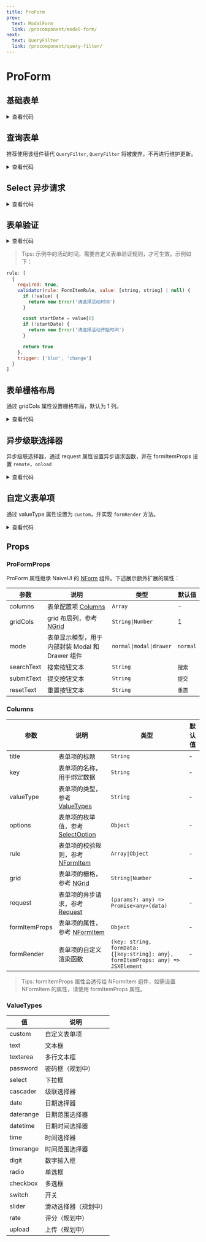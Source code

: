 ```yaml
---
title: ProForm
prev:
  text: ModalForm
  link: /procomponent/modal-form/
next:
  text: QueryFilter
  link: /procomponent/query-filter/
---
```


<script setup>
import demo from './demo.vue'
import CascaderRemote from './cascader-remote.vue'
import SelectRemote from './select-remote.vue'
import Validate from './validate.vue'
import GridForm from './grid.vue'
import CustomFormItem from './custom-form-item.vue'
import QueryForm from './query-form.vue'
</script>

# ProForm
## 基础表单

<ClientOnly>
    <demo />
</ClientOnly>

<details>
<summary>查看代码</summary>

<<< @/procomponent/pro-form/demo.vue
</details>

## 查询表单

推荐使用该组件替代 `QueryFilter`, `QueryFilter` 将被废弃，不再进行维护更新。

<ClientOnly>
  <QueryForm />
</ClientOnly>

<details>
<summary>查看代码</summary>

<<< @/procomponent/pro-form/query-form.vue
</details>

## Select 异步请求

<ClientOnly>
  <SelectRemote />
</ClientOnly>

<details>
<summary>查看代码</summary>

<<< @/procomponent/pro-form/select-remote.vue
</details>

## 表单验证

<ClientOnly>
  <Validate />
</ClientOnly>

<details>
<summary>查看代码</summary>

<<< @/procomponent/pro-form/validate.vue
</details>

> Tips:
> 示例中的活动时间，需要自定义表单验证规则，才可生效。示例如下：

```js
rule: [
  {
    required: true,
    validator(rule: FormItemRule, value: [string, string] | null) {
      if (!value) {
        return new Error('请选择活动时间')
      }

      const startDate = value[0]
      if (!startDate) {
        return new Error('请选择活动开始时间')
      }

      return true
    },
    trigger: ['blur', 'change']
  }
]
```

## 表单栅格布局

通过 gridCols 属性设置栅格布局，默认为 1 列。

<ClientOnly>
  <GridForm />
</ClientOnly>

<details>
<summary>查看代码</summary>

<<< @/procomponent/pro-form/grid.vue
</details>


## 异步级联选择器

异步级联选择器，通过 request 属性设置异步请求函数，并在 formItemProps 设置 `remote`，`onload`

<ClientOnly>
  <CascaderRemote />
</ClientOnly>

<details>
<summary>查看代码</summary>

<<< @/procomponent/pro-form/cascader-remote.vue
</details>

## 自定义表单项
通过 valueType 属性设置为 `custom`，并实现 `formRender` 方法。

<ClientOnly>
  <CustomFormItem />
</ClientOnly>

<details>
<summary>查看代码</summary>

<<< @/procomponent/pro-form/custom-form-item.vue
</details>

## Props

### ProFormProps

ProForm 属性继承 NaiveUI 的 [NForm]() 组件。下述展示额外扩展的属性： 

| 参数 | 说明 | 类型 | 默认值 |
| --- | --- | --- | --- |
| columns | 表单配置项 [Columns]() | `Array` | - |
| gridCols | grid 布局列，参考[NGrid]() | `String\|Number` | 1 |
| mode | 表单显示模型，用于内部封装 Modal 和 Drawer 组件 | `normal\|modal\|drawer` | `normal` |
| searchText | 搜索按钮文本 | `String` | `搜索` | 0.7.7 |
| submitText | 提交按钮文本 | `String` | `提交` | 0.7.7 |
| resetText | 重置按钮文本 | `String` | `重置` | 0.7.7 |

### Columns

<!-- | value | 表单项的值，用于绑定数据 | `String\|Number\|Array` | - | -->
| 参数 | 说明 | 类型 | 默认值 |
| --- | --- | --- | --- |
| title | 表单项的标题 | `String` | - |
| key | 表单项的名称，用于绑定数据 | `String` | - |
| valueType | 表单项的类型，参考 [ValueTypes]() | `String` | - |
| options | 表单项的枚举值，参考 [SelectOption]() | `Object` | - |
| rule | 表单项的校验规则，参考 [NFormItem]() | `Array\|Object` | - |
| grid | 表单项的栅格，参考 [NGrid]() | `String\|Number` | - |
| request | 表单项的异步请求，参考 [Request]() | `(params?: any) => Promise<any>(data)` | - |
| formItemProps | 表单项的属性，参考 [NFormItem]() | `Object` | - |
| formRender | 表单项的自定义渲染函数 | `(key: string, formData: {[key:string]: any}, formItemProps: any) => JSXElement` | - |

> Tips:
> formItemProps 属性会透传给 NFormItem 组件，如需设置 NFormItem 的属性，请使用 formItemProps 属性。

### ValueTypes

| 值 | 说明 |
| --- | --- |
| custom | 自定义表单项 |
| text | 文本框 |
| textarea | 多行文本框 |
| password | 密码框（规划中） |
| select | 下拉框 |
| cascader | 级联选择器 |
| date | 日期选择器 |
| daterange | 日期范围选择器 |
| datetime | 日期时间选择器 |
| time | 时间选择器 |
| timerange | 时间范围选择器 |
| digit | 数字输入框 |
| radio | 单选框 |
| checkbox | 多选框 |
| switch | 开关 |
| slider | 滑动选择器（规划中） |
| rate | 评分（规划中） |
| upload | 上传（规划中） |
